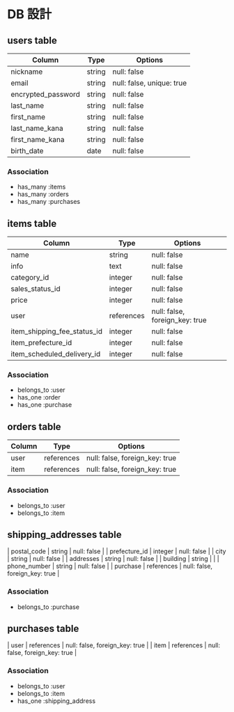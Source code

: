 # DB 設計

## users table

| Column             | Type                | Options                   |
|--------------------|---------------------|---------------------------|
| nickname           | string              | null: false               |
| email              | string              | null: false, unique: true |
| encrypted_password | string              | null: false               |
| last_name          | string              | null: false               |
| first_name         | string              | null: false               |
| last_name_kana     | string              | null: false               |
| first_name_kana    | string              | null: false               |
| birth_date         | date                | null: false               |

### Association

* has_many :items
* has_many :orders
* has_many :purchases


## items table

| Column                              | Type       | Options                        |
|-------------------------------------|------------|--------------------------------|
| name                                | string     | null: false                    |
| info                                | text       | null: false                    |
| category_id                         | integer    | null: false                    |
| sales_status_id                     | integer    | null: false                    |
| price                               | integer    | null: false                    |
| user                                | references | null: false, foreign_key: true |
| item_shipping_fee_status_id         | integer    | null: false                    |
| item_prefecture_id                  | integer    | null: false                    |
| item_scheduled_delivery_id          | integer    | null: false                    |

### Association

* belongs_to :user
* has_one :order
* has_one :purchase


## orders table

| Column         | Type       | Options                        |
|----------------|------------|--------------------------------|
| user           | references | null: false, foreign_key: true |
| item           | references | null: false, foreign_key: true |

### Association

* belongs_to :user
* belongs_to :item


## shipping_addresses table

| postal_code    | string     | null: false                    |
| prefecture_id  | integer    | null: false                    |
| city           | string     | null: false                    |
| addresses      | string     | null: false                    |
| building       | string     |                                |
| phone_number   | string     | null: false                    |
| purchase       | references | null: false, foreign_key: true |

### Association

* belongs_to :purchase


## purchases table

| user           | references | null: false, foreign_key: true |
| item           | references | null: false, foreign_key: true |

### Association

* belongs_to :user
* belongs_to :item
* has_one :shipping_address